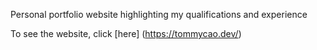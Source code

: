 Personal portfolio website highlighting my qualifications and experience

To see the website, click [here] (https://tommycao.dev/)
